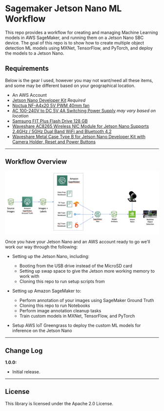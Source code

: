 # Sagemaker Jetson Nano ML Workflow

This repo provides a workflow for creating and managing Machine Learning models in AWS SageMaker, and running them on a Jetson Nano SBC device. The goal of this repo is to show how to create multiple object detection ML models using MXNet, TensorFlow, and PyTorch, and deploy the models to a Jetson Nano.

## Requirements

Below is the gear I used, however you may not want/need all these items, and some may be different based on your geographical location.

- An AWS Account
- [Jetson Nano Developer Kit](https://developer.nvidia.com/embedded/jetson-nano-developer-kit) *Required*
- [Noctua NF-A4x20 5V PWM 40mm fan](https://www.amazon.com.au/gp/product/B071FNHVXN/)
- [AC 100-240V to DC 5V 4A Switching Power Supply](https://www.amazon.com.au/gp/product/B07RSRK92W/) *may vary based on location*
- [Samsung FIT Plus Flash Drive 128 GB](https://www.amazon.com.au/gp/product/B07D7PDLXC/)
- [Waveshare AC8265 Wireless NIC Module for Jetson Nano Supports 2.4GHz / 5GHz Dual Band WiFi and Bluetooth 4.2](https://www.amazon.com.au/gp/product/B07SGDRG34/ref=ppx_yo_dt_b_asin_title_o08_s00?ie=UTF8&psc=1)
- [Waveshare Metal Case Type B for Jetson Nano Developer Kit with Camera Holder, Reset and Power Buttons](https://www.amazon.com.au/gp/product/B07VTNSS4S/)

---
## Workflow Overview

![Workflow](/images/workflow.png)

Once you have your Jetson Nano and an AWS account ready to go we'll work our way through the following:

- Setting up the Jetson Nano, including:
    - Booting from the USB drive instead of the MicroSD card
    - Setting up swap space to give the Jetson more working memory to work with
    - Cloning this repo to run setup scripts from

- Setting up Amazon SageMaker to:
    - Perform annotation of your images using SageMaker Ground Truth
    - Cloning this repo to run Notebooks
    - Perform image annotation cleanup tasks
    - Train custom models in MXNet, TensorFlow, and PyTorch

- Setup AWS IoT Greengrass to deploy the custom ML models for inference on the Jetson Nano


---

## Change Log

**1.0.0:**
* Initial release.

---

## License

This library is licensed under the Apache 2.0 License.